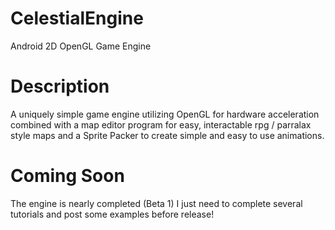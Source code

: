 CelestialEngine
===============

Android 2D OpenGL Game Engine


Description
===========

A uniquely simple game engine utilizing OpenGL for hardware acceleration combined with a map editor program for easy, interactable rpg / parralax style maps and a Sprite Packer to create simple and easy to use animations.
  
Coming Soon
===========
The engine is nearly completed (Beta 1) I just need to complete several tutorials and post some examples before release!
